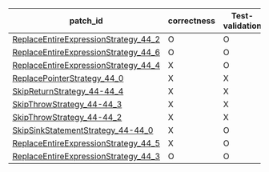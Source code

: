  | patch_id |correctness |Test-validation |NPEX-validation |
 |--- | --- | --- | --- | 
 | [ReplaceEntireExpressionStrategy_44_2](./patches/ReplaceEntireExpressionStrategy_44_2/patch.java#L41) | O | O | O | 
 | [ReplaceEntireExpressionStrategy_44_6](./patches/ReplaceEntireExpressionStrategy_44_6/patch.java#L41) | O | O | O | 
 | [ReplaceEntireExpressionStrategy_44_4](./patches/ReplaceEntireExpressionStrategy_44_4/patch.java#L41) | X | O | X | 
 | [ReplacePointerStrategy_44_0](./patches/ReplacePointerStrategy_44_0/patch.java#L41) | X | X | X | 
 | [SkipReturnStrategy_44-44_4](./patches/SkipReturnStrategy_44-44_4/patch.java#L41) | X | X | X | 
 | [SkipThrowStrategy_44-44_3](./patches/SkipThrowStrategy_44-44_3/patch.java#L41) | X | X | X | 
 | [SkipThrowStrategy_44-44_2](./patches/SkipThrowStrategy_44-44_2/patch.java#L41) | X | X | X | 
 | [SkipSinkStatementStrategy_44-44_0](./patches/SkipSinkStatementStrategy_44-44_0/patch.java#L41) | X | O | X | 
 | [ReplaceEntireExpressionStrategy_44_5](./patches/ReplaceEntireExpressionStrategy_44_5/patch.java#L41) | X | O | X | 
 | [ReplaceEntireExpressionStrategy_44_3](./patches/ReplaceEntireExpressionStrategy_44_3/patch.java#L41) | O | O | O | 
